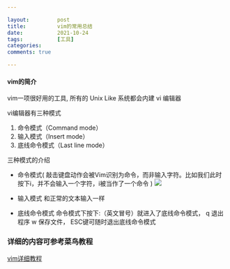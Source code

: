 ```yaml
---

layout:         post
title:          vim的常用总结
date:           2021-10-24
tags:           [工具]
categories:
comments: true

---
```


#### vim的简介

vim一项很好用的工具, 所有的 Unix Like 系统都会内建 vi 编辑器

vi编辑器有三种模式
1. 命令模式（Command mode）
2. 输入模式（Insert mode）
3. 底线命令模式（Last line mode）

三种模式的介绍
* 命令模式( 敲击键盘动作会被Vim识别为命令，而非输入字符。比如我们此时按下i，并不会输入一个字符，i被当作了一个命令 )
![](https://www.runoob.com/wp-content/uploads/2015/10/vi-vim-cheat-sheet-sch.gif)

* 输入模式
和正常的文本输入一样

* 底线命令模式
命令模式下按下:（英文冒号）就进入了底线命令模式， q 退出程序  w 保存文件， ESC键可随时退出底线命令模式


### 详细的内容可参考菜鸟教程
[vim详细教程](https://www.runoob.com/linux/linux-vim.htmlhttps://www.runoob.com/linux/linux-vim.html)




